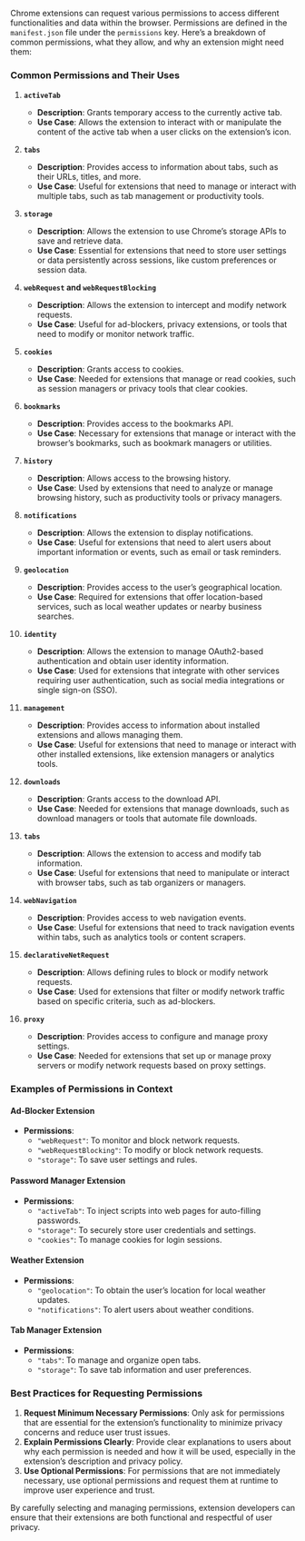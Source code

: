 Chrome extensions can request various permissions to access different functionalities and data within the browser. Permissions are defined in the `manifest.json` file under the `permissions` key. Here’s a breakdown of common permissions, what they allow, and why an extension might need them:

### **Common Permissions and Their Uses**

1. **`activeTab`**
   - **Description**: Grants temporary access to the currently active tab.
   - **Use Case**: Allows the extension to interact with or manipulate the content of the active tab when a user clicks on the extension’s icon.

2. **`tabs`**
   - **Description**: Provides access to information about tabs, such as their URLs, titles, and more.
   - **Use Case**: Useful for extensions that need to manage or interact with multiple tabs, such as tab management or productivity tools.

3. **`storage`**
   - **Description**: Allows the extension to use Chrome’s storage APIs to save and retrieve data.
   - **Use Case**: Essential for extensions that need to store user settings or data persistently across sessions, like custom preferences or session data.

4. **`webRequest` and `webRequestBlocking`**
   - **Description**: Allows the extension to intercept and modify network requests.
   - **Use Case**: Useful for ad-blockers, privacy extensions, or tools that need to modify or monitor network traffic.

5. **`cookies`**
   - **Description**: Grants access to cookies.
   - **Use Case**: Needed for extensions that manage or read cookies, such as session managers or privacy tools that clear cookies.

6. **`bookmarks`**
   - **Description**: Provides access to the bookmarks API.
   - **Use Case**: Necessary for extensions that manage or interact with the browser’s bookmarks, such as bookmark managers or utilities.

7. **`history`**
   - **Description**: Allows access to the browsing history.
   - **Use Case**: Used by extensions that need to analyze or manage browsing history, such as productivity tools or privacy managers.

8. **`notifications`**
   - **Description**: Allows the extension to display notifications.
   - **Use Case**: Useful for extensions that need to alert users about important information or events, such as email or task reminders.

9. **`geolocation`**
   - **Description**: Provides access to the user’s geographical location.
   - **Use Case**: Required for extensions that offer location-based services, such as local weather updates or nearby business searches.

10. **`identity`**
    - **Description**: Allows the extension to manage OAuth2-based authentication and obtain user identity information.
    - **Use Case**: Used for extensions that integrate with other services requiring user authentication, such as social media integrations or single sign-on (SSO).

11. **`management`**
    - **Description**: Provides access to information about installed extensions and allows managing them.
    - **Use Case**: Useful for extensions that need to manage or interact with other installed extensions, like extension managers or analytics tools.

12. **`downloads`**
    - **Description**: Grants access to the download API.
    - **Use Case**: Needed for extensions that manage downloads, such as download managers or tools that automate file downloads.

13. **`tabs`**
    - **Description**: Allows the extension to access and modify tab information.
    - **Use Case**: Useful for extensions that need to manipulate or interact with browser tabs, such as tab organizers or managers.

14. **`webNavigation`**
    - **Description**: Provides access to web navigation events.
    - **Use Case**: Useful for extensions that need to track navigation events within tabs, such as analytics tools or content scrapers.

15. **`declarativeNetRequest`**
    - **Description**: Allows defining rules to block or modify network requests.
    - **Use Case**: Used for extensions that filter or modify network traffic based on specific criteria, such as ad-blockers.

16. **`proxy`**
    - **Description**: Provides access to configure and manage proxy settings.
    - **Use Case**: Needed for extensions that set up or manage proxy servers or modify network requests based on proxy settings.

### **Examples of Permissions in Context**

#### **Ad-Blocker Extension**

- **Permissions**:
  - `"webRequest"`: To monitor and block network requests.
  - `"webRequestBlocking"`: To modify or block network requests.
  - `"storage"`: To save user settings and rules.

#### **Password Manager Extension**

- **Permissions**:
  - `"activeTab"`: To inject scripts into web pages for auto-filling passwords.
  - `"storage"`: To securely store user credentials and settings.
  - `"cookies"`: To manage cookies for login sessions.

#### **Weather Extension**

- **Permissions**:
  - `"geolocation"`: To obtain the user’s location for local weather updates.
  - `"notifications"`: To alert users about weather conditions.

#### **Tab Manager Extension**

- **Permissions**:
  - `"tabs"`: To manage and organize open tabs.
  - `"storage"`: To save tab information and user preferences.

### **Best Practices for Requesting Permissions**

1. **Request Minimum Necessary Permissions**: Only ask for permissions that are essential for the extension’s functionality to minimize privacy concerns and reduce user trust issues.
2. **Explain Permissions Clearly**: Provide clear explanations to users about why each permission is needed and how it will be used, especially in the extension’s description and privacy policy.
3. **Use Optional Permissions**: For permissions that are not immediately necessary, use optional permissions and request them at runtime to improve user experience and trust.

By carefully selecting and managing permissions, extension developers can ensure that their extensions are both functional and respectful of user privacy.